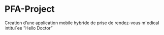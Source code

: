 # PFA-Project
 Creation d’une application mobile hybride de prise de rendez-vous m´edical intitul´ee ”Hello Doctor”

